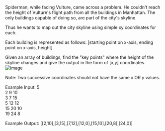 Spiderman, while facing Vulture, came across a problem. He couldn't reach the height of Vulture's flight path from all the buildings in Manhattan. The only buildings capable of doing so, are part of the city's skyline.

Thus he wants to map out the city skyline using simple xy coordinates for each.

Each building is represented as follows:
[starting point on x-axis, ending point on x-axis, height]

Given an array of buildings, find the "key points" where the height of the skyline changes and give the output in the form of [x,y] coordinates.
![image](https://github.com/user-attachments/assets/7213a6bd-ae76-46bc-a344-78c3d4da6fba)

Note: Two successive coordinates should not have the same x OR y values.

Example Input:
5  
2 9 10  
3 7 15  
5 12 12  
15 20 10  
19 24 8

Example Output:
[[2,10],[3,15],[7,12],[12,0],[15,10],[20,8],[24,0]]
